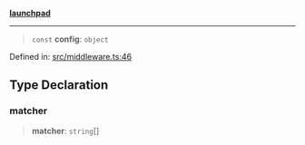 [**launchpad**](index.md)

***

> `const` **config**: `object`

Defined in: [src/middleware.ts:46](https://github.com/victorbratov/launchpad/blob/76a3946e066bd4867b4d8959b0de6dc2965f2137/src/middleware.ts#L46)

## Type Declaration

### matcher

> **matcher**: `string`[]
